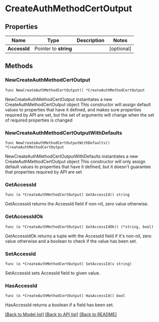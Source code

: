 # CreateAuthMethodCertOutput

## Properties

Name | Type | Description | Notes
------------ | ------------- | ------------- | -------------
**AccessId** | Pointer to **string** |  | [optional] 

## Methods

### NewCreateAuthMethodCertOutput

`func NewCreateAuthMethodCertOutput() *CreateAuthMethodCertOutput`

NewCreateAuthMethodCertOutput instantiates a new CreateAuthMethodCertOutput object
This constructor will assign default values to properties that have it defined,
and makes sure properties required by API are set, but the set of arguments
will change when the set of required properties is changed

### NewCreateAuthMethodCertOutputWithDefaults

`func NewCreateAuthMethodCertOutputWithDefaults() *CreateAuthMethodCertOutput`

NewCreateAuthMethodCertOutputWithDefaults instantiates a new CreateAuthMethodCertOutput object
This constructor will only assign default values to properties that have it defined,
but it doesn't guarantee that properties required by API are set

### GetAccessId

`func (o *CreateAuthMethodCertOutput) GetAccessId() string`

GetAccessId returns the AccessId field if non-nil, zero value otherwise.

### GetAccessIdOk

`func (o *CreateAuthMethodCertOutput) GetAccessIdOk() (*string, bool)`

GetAccessIdOk returns a tuple with the AccessId field if it's non-nil, zero value otherwise
and a boolean to check if the value has been set.

### SetAccessId

`func (o *CreateAuthMethodCertOutput) SetAccessId(v string)`

SetAccessId sets AccessId field to given value.

### HasAccessId

`func (o *CreateAuthMethodCertOutput) HasAccessId() bool`

HasAccessId returns a boolean if a field has been set.


[[Back to Model list]](../README.md#documentation-for-models) [[Back to API list]](../README.md#documentation-for-api-endpoints) [[Back to README]](../README.md)


